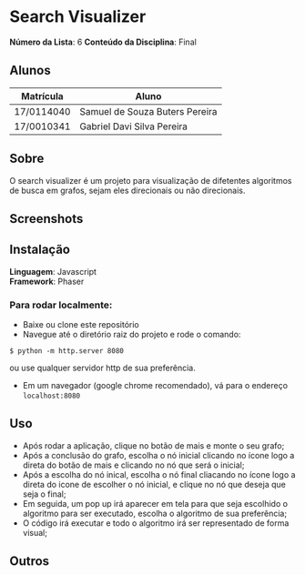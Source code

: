 # Search Visualizer

**Número da Lista**: 6
**Conteúdo da Disciplina**: Final

## Alunos
|Matrícula | Aluno |
| -- | -- |
| 17/0114040  |  Samuel de Souza Buters Pereira |
| 17/0010341  |  Gabriel Davi Silva Pereira |

## Sobre 
O search visualizer é um projeto para visualização de difetentes algoritmos de busca em grafos, sejam eles direcionais ou não direcionais. 

## Screenshots



## Instalação 
**Linguagem**: Javascript<br>
**Framework**: Phaser<br>
### Para rodar localmente:
* Baixe ou clone este repositório
* Navegue até o diretório raiz do projeto e rode o comando:
```
$ python -m http.server 8080
```
ou use qualquer servidor http de sua preferência.
* Em um navegador (google chrome recomendado), vá para o endereço `localhost:8080`

## Uso
- Após rodar a aplicação, clique no botão de mais e monte o seu grafo;
- Após a conclusão do grafo, escolha o nó inicial clicando no ícone logo a direta do botão de mais e clicando no nó que será o inicial;
- Após a escolha do nó inical, escolha o nó final cliacando no ícone logo a direta do icone de escolher o nó inicial, e clique no nó que deseja que seja o final;
- Em seguida, um pop up irá aparecer em tela para que seja escolhido o algoritmo para ser executado, escolha o algoritmo de sua preferência; 
- O código irá executar e todo o algoritmo irá ser representado de forma visual; 

## Outros 

